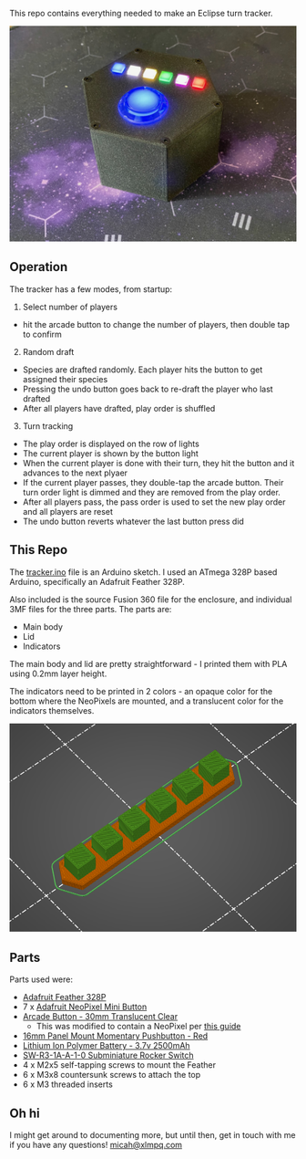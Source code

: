 This repo contains everything needed to make an Eclipse turn tracker.

![Eclipse turn tracker](/tracker.jpeg)

## Operation

The tracker has a few modes, from startup:

1. Select number of players

- hit the arcade button to change the number of players, then double tap to confirm

2. Random draft

- Species are drafted randomly. Each player hits the button to get assigned their species
- Pressing the undo button goes back to re-draft the player who last drafted
- After all players have drafted, play order is shuffled

3. Turn tracking

- The play order is displayed on the row of lights
- The current player is shown by the button light
- When the current player is done with their turn, they hit the button and it advances to the next plyaer
- If the current player passes, they double-tap the arcade button. Their turn order light is dimmed and they are removed from the play order.
- After all players pass, the pass order is used to set the new play order and all players are reset
- The undo button reverts whatever the last button press did

## This Repo

The [tracker.ino](/tracker/tracker.ino) file is an Arduino sketch. I used an ATmega 328P based Arduino, specifically an Adafruit Feather 328P.

Also included is the source Fusion 360 file for the enclosure, and individual 3MF files for the three parts. The parts are:

- Main body
- Lid
- Indicators

The main body and lid are pretty straightforward - I printed them with PLA using 0.2mm layer height.

The indicators need to be printed in 2 colors - an opaque color for the bottom where the NeoPixels are mounted,
and a translucent color for the indicators themselves.

![Detail of the indicator slicing](./indicators.png)

## Parts

Parts used were:

- [Adafruit Feather 328P](https://www.adafruit.com/product/3458)
- 7 x [Adafruit NeoPixel Mini Button](https://www.adafruit.com/product/1612)
- [Arcade Button - 30mm Translucent Clear](https://www.adafruit.com/product/471)
  - This was modified to contain a NeoPixel per [this guide](https://learn.adafruit.com/neopixel-arcade-button)
- [16mm Panel Mount Momentary Pushbutton - Red](https://www.adafruit.com/product/1445)
- [Lithium Ion Polymer Battery - 3.7v 2500mAh](https://www.adafruit.com/product/328)
- [SW-R3-1A-A-1-0 Subminiature Rocker Switch](https://www.digikey.com/short/hp38423t)
- 4 x M2x5 self-tapping screws to mount the Feather
- 6 x M3x8 countersunk screws to attach the top
- 6 x M3 threaded inserts

## Oh hi

I might get around to documenting more, but until then, get in touch with me if you have any questions!
micah@xlmpq.com
